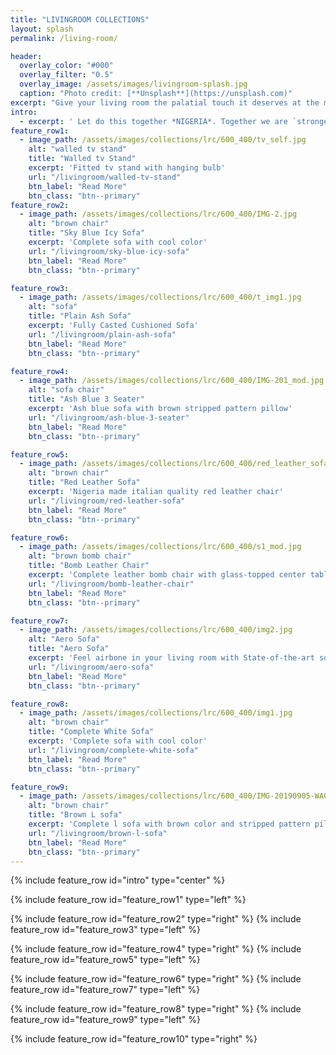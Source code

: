 ```yaml
---
title: "LIVINGROOM COLLECTIONS"
layout: splash
permalink: /living-room/

header:
  overlay_color: "#000"
  overlay_filter: "0.5"
  overlay_image: /assets/images/livingroom-splash.jpg
  caption: "Photo credit: [**Unsplash**](https://unsplash.com)"
excerpt: "Give your living room the palatial touch it deserves at the most minimal price"
intro: 
  - excerpt: ' Let do this together *NIGERIA*. Together we are `stronger` '
feature_row1:
  - image_path: /assets/images/collections/lrc/600_400/tv_self.jpg
    alt: "walled tv stand"
    title: "Walled tv Stand"
    excerpt: 'Fitted tv stand with hanging bulb'
    url: "/livingroom/walled-tv-stand"
    btn_label: "Read More"
    btn_class: "btn--primary"
feature_row2:
  - image_path: /assets/images/collections/lrc/600_400/IMG-2.jpg
    alt: "brown chair"
    title: "Sky Blue Icy Sofa"
    excerpt: 'Complete sofa with cool color'
    url: "/livingroom/sky-blue-icy-sofa"
    btn_label: "Read More"
    btn_class: "btn--primary"

feature_row3:
  - image_path: /assets/images/collections/lrc/600_400/t_img1.jpg
    alt: "sofa"
    title: "Plain Ash Sofa"
    excerpt: 'Fully Casted Cushioned Sofa'
    url: "/livingroom/plain-ash-sofa"
    btn_label: "Read More"
    btn_class: "btn--primary"

feature_row4:
  - image_path: /assets/images/collections/lrc/600_400/IMG-201_mod.jpg
    alt: "sofa chair"
    title: "Ash Blue 3 Seater"
    excerpt: 'Ash blue sofa with brown stripped pattern pillow'
    url: "/livingroom/ash-blue-3-seater"
    btn_label: "Read More"
    btn_class: "btn--primary"

feature_row5:
  - image_path: /assets/images/collections/lrc/600_400/red_leather_sofa.jpg
    alt: "brown chair"
    title: "Red Leather Sofa"
    excerpt: 'Nigeria made italian quality red leather chair'
    url: "/livingroom/red-leather-sofa"
    btn_label: "Read More"
    btn_class: "btn--primary"

feature_row6:
  - image_path: /assets/images/collections/lrc/600_400/s1_mod.jpg
    alt: "brown bomb chair"
    title: "Bomb Leather Chair"
    excerpt: 'Complete leather bomb chair with glass-topped center table '
    url: "/livingroom/bomb-leather-chair"
    btn_label: "Read More"
    btn_class: "btn--primary"

feature_row7:
  - image_path: /assets/images/collections/lrc/600_400/img2.jpg
    alt: "Aero Sofa"
    title: "Aero Sofa"
    excerpt: 'Feel airbone in your living room with State-of-the-art sofa with one arm'
    url: "/livingroom/aero-sofa"
    btn_label: "Read More"
    btn_class: "btn--primary"

feature_row8:
  - image_path: /assets/images/collections/lrc/600_400/img1.jpg
    alt: "brown chair"
    title: "Complete White Sofa"
    excerpt: 'Complete sofa with cool color'
    url: "/livingroom/complete-white-sofa"
    btn_label: "Read More"
    btn_class: "btn--primary"

feature_row9:
  - image_path: /assets/images/collections/lrc/600_400/IMG-20190905-WA0049.jpg
    alt: "brown chair"
    title: "Brown L sofa"
    excerpt: 'Complete l sofa with brown color and stripped pattern pillows'
    url: "/livingroom/brown-l-sofa"
    btn_label: "Read More"
    btn_class: "btn--primary"
---
```


{% include feature_row id="intro" type="center" %}

{% include feature_row id="feature_row1" type="left" %}

{% include feature_row id="feature_row2" type="right" %}
{% include feature_row id="feature_row3" type="left" %}

{% include feature_row id="feature_row4" type="right" %}
{% include feature_row id="feature_row5" type="left" %}

{% include feature_row id="feature_row6" type="right" %}
{% include feature_row id="feature_row7" type="left" %}

{% include feature_row id="feature_row8" type="right" %}
{% include feature_row id="feature_row9" type="left" %}

{% include feature_row id="feature_row10" type="right" %}

